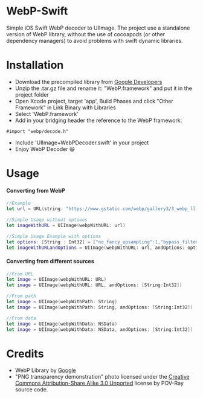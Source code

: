# WebP-Swift

Simple iOS Swift WebP decoder to UIImage.
The project use a standalone version of WebP library, without the use of cocoapods (or other dependency managers) to avoid problems with swift dynamic libraries.

# Installation

* Download the precompiled library from [Google Developers](https://developers.google.com/speed/webp/download "WebP Library")
* Unzip the .tar.gz file and rename it: "WebP.framework" and put it in the project folder
* Open Xcode project, target 'app', Build Phases and click "Other Framework" in Link Binary with Libraries
* Select 'WebP.framework'
* Add in your bridging header the reference to the WebP framework:
```objc
#import "webp/decode.h"
```
* Include 'UIImage+WebPDecoder.swift' in your project
* Enjoy WebP Decoder 😃

# Usage

#### Converting from WebP

```swift
//Example
let url = URL(string: "https://www.gstatic.com/webp/gallery3/3_webp_ll.webp")!

//Simple Usage without options
let imageWithURL = UIImage(webpWithURL: url)

//Simple Usage Example with options
let options: [String : Int32] = ["no_fancy_upsampling":1,"bypass_filtering":1,"use_threads":1]
let imageWithURLandOptions = UIImage(webpWithURL: url, andOptions: options)
```

#### Converting from different sources

```swift
//From URL
let image = UIImage(webpWithURL: URL)
let image = UIImage(webpWithURL: URL, andOptions: [String:Int32])

//From path
let image = UIImage(webpWithPath: String)
let image = UIImage(webpWithPath: String, andOptions: [String:Int32])

//From data
let image = UIImage(webpWithData: NSData)
let image = UIImage(webpWithData: NSData, andOptions: [String:Int32])
```

Credits
========
* WebP Library by [Google](https://developers.google.com/speed/webp/download "WebP library")
* "PNG transparency demonstration" photo licensed under the [Creative Commons Attribution-Share Alike 3.0 Unported](https://en.wikipedia.org/wiki/Creative_Commons "Creative Commons Attribution-Share Alike 3.0 Unported") license by POV-Ray source code.
